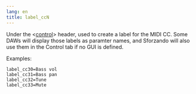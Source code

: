 ```yaml
---
lang: en
title: label_ccN
---
```

Under the <[control](/headers/control)> header,
used to create a label for the MIDI CC.
Some DAWs will display those labels as paramter names, and Sforzando will also
use them in the Control tab if no GUI is defined.

Examples:

```
label_cc30=Bass vol
label_cc31=Bass pan
label_cc32=Tune
label_cc33=Mute
```
